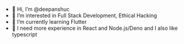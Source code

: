 - 👋 Hi, I’m @deepanshuc
- 👀 I’m interested in Full Stack Development, Ethical Hacking
- 🌱 I’m currently learning Flutter
- 💞️ I need more experience in React and Node.js/Deno and I also like typescript
